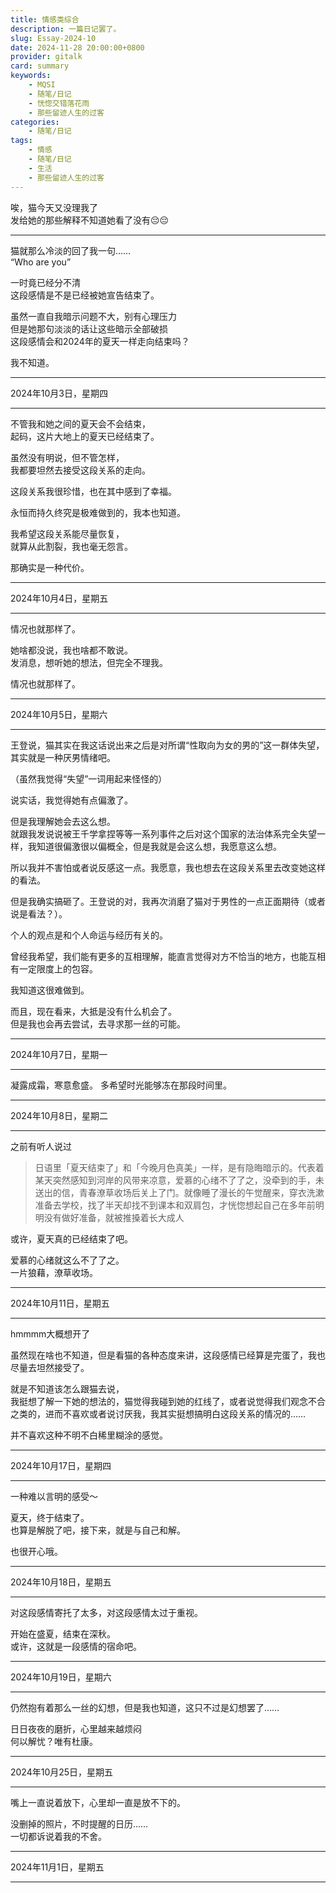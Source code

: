 ```yaml
---
title: 情感类综合
description: 一篇日记罢了。
slug: Essay-2024-10
date: 2024-11-28 20:00:00+0800
provider: gitalk
card: summary
keywords:
    - MQSI
    - 随笔/日记
    - 恍惚交错落花雨
    - 那些留迹人生的过客
categories:
    - 随笔/日记
tags:
    - 情感
    - 随笔/日记
    - 生活
    - 那些留迹人生的过客
---
```

 
唉，猫今天又没理我了  
发给她的那些解释不知道她看了没有😔😔

**********

猫就那么冷淡的回了我一句……  
“Who are you”  

一时竟已经分不清  
这段感情是不是已经被她宣告结束了。  

虽然一直自我暗示问题不大，别有心理压力  
但是她那句淡淡的话让这些暗示全部破损  
这段感情会和2024年的夏天一样走向结束吗？  

我不知道。  

**********

2024年10月3日，星期四  

**********

不管我和她之间的夏天会不会结束，  
起码，这片大地上的夏天已经结束了。  

虽然没有明说，但不管怎样，  
我都要坦然去接受这段关系的走向。  

这段关系我很珍惜，也在其中感到了幸福。  

永恒而持久终究是极难做到的，我本也知道。  

我希望这段关系能尽量恢复，  
就算从此割裂，我也毫无怨言。  

那确实是一种代价。  

**********

2024年10月4日，星期五  

**********

情况也就那样了。  

她啥都没说，我也啥都不敢说。  
发消息，想听她的想法，但完全不理我。  

情况也就那样了。

**********

2024年10月5日，星期六  

**********

王登说，猫其实在我这话说出来之后是对所谓“性取向为女的男的”这一群体失望，其实就是一种厌男情绪吧。  

（虽然我觉得“失望”一词用起来怪怪的）

说实话，我觉得她有点偏激了。  

但是我理解她会去这么想。  
就跟我发说说被王千学拿捏等等一系列事件之后对这个国家的法治体系完全失望一样，我知道很偏激很以偏概全，但是我就是会这么想，我愿意这么想。  

所以我并不害怕或者说反感这一点。我愿意，我也想去在这段关系里去改变她这样的看法。  

但是我确实搞砸了。王登说的对，我再次消磨了猫对于男性的一点正面期待（或者说是看法？）。  

个人的观点是和个人命运与经历有关的。  

曾经我希望，我们能有更多的互相理解，能直言觉得对方不恰当的地方，也能互相有一定限度上的包容。  

我知道这很难做到。  

而且，现在看来，大抵是没有什么机会了。  
但是我也会再去尝试，去寻求那一丝的可能。  

**********

2024年10月7日，星期一  

**********

凝露成霜，寒意愈盛。
多希望时光能够冻在那段时间里。

**********

2024年10月8日，星期二  

**********

之前有听人说过  

>日语里「夏天结束了」和「今晚月色真美」一样，是有隐晦暗示的。代表着某天突然感知到河岸的风带来凉意，爱慕的心绪不了了之，没牵到的手，未送出的信，青春潦草收场后关上了门。就像睡了漫长的午觉醒来，穿衣洗漱准备去学校，找了半天却找不到课本和双肩包，才恍惚想起自己在多年前明明没有做好准备，就被推搡着长大成人

或许，夏天真的已经结束了吧。  

爱慕的心绪就这么不了了之。  
一片狼藉，潦草收场。  

**********

2024年10月11日，星期五  

**********

hmmmm大概想开了  

虽然现在啥也不知道，但是看猫的各种态度来讲，这段感情已经算是完蛋了，我也尽量去坦然接受了。  

就是不知道该怎么跟猫去说，  
我挺想了解一下她的想法的，猫觉得我碰到她的红线了，或者说觉得我们观念不合之类的，进而不喜欢或者说讨厌我，我其实挺想搞明白这段关系的情况的……  

并不喜欢这种不明不白稀里糊涂的感觉。  

**********

2024年10月17日，星期四  

**********

一种难以言明的感受～  

夏天，终于结束了。  
也算是解脱了吧，接下来，就是与自己和解。  

也很开心哦。  

**********

2024年10月18日，星期五  

**********

对这段感情寄托了太多，对这段感情太过于重视。  

开始在盛夏，结束在深秋。  
或许，这就是一段感情的宿命吧。  

**********

2024年10月19日，星期六  

**********

仍然抱有着那么一丝的幻想，但是我也知道，这只不过是幻想罢了……  

日日夜夜的磨折，心里越来越烦闷  
何以解忧？唯有杜康。  

**********

2024年10月25日，星期五  

**********

嘴上一直说着放下，心里却一直是放不下的。  

没删掉的照片，不时提醒的日历……  
一切都诉说着我的不舍。  

**********

2024年11月1日，星期五  

**********

